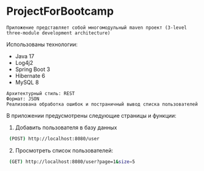 # ProjectForBootcamp
```
Приложение представляет собой многомодульный maven проект (3-level three-module development architecture)
```	
Использованы технологии: 	
- Java 17  
-	Log4j2 
-	Spring Boot 3
-	Hibernate 6
-	MySQL 8
```
Архитектурный стиль: REST 
Формат: JSON
Реализована обработка ошибок и постраничный вывод списка пользователей
```
 В приложении предусмотрены следующие страницы и функции:
 1. Добавить пользователя в базу данных
```sh
 (POST) http://localhost:8080/user
  ```
 2. Просмотреть список пользователей: 
```sh
 (GET) http://localhost:8080/user?page=1&size=5
  ```
